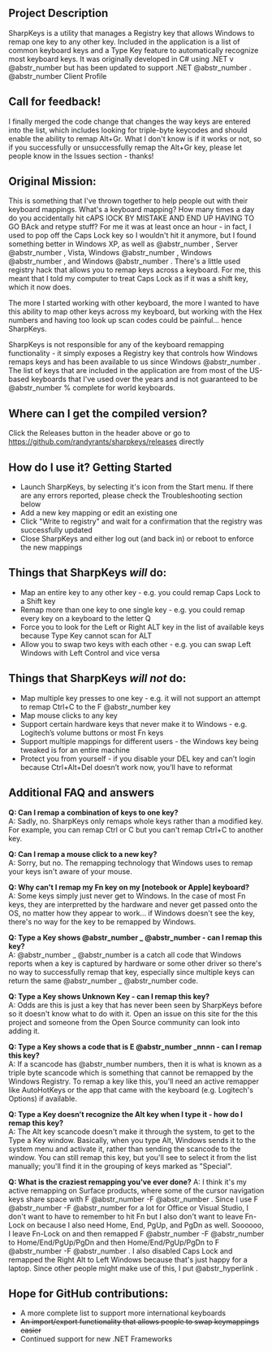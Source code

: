 ## Project Description

SharpKeys is a utility that manages a Registry key that allows Windows to remap one key to any other key. Included in the application is a list of common keyboard keys and a Type Key feature to automatically recognize most keyboard keys. It was originally developed in C# using .NET v @abstr_number but has been updated to support .NET @abstr_number . @abstr_number Client Profile

## Call for feedback!

I finally merged the code change that changes the way keys are entered into the list, which includes looking for triple-byte keycodes and should enable the ability to remap Alt+Gr. What I don't know is if it works or not, so if you successfully or unsuccessfully remap the Alt+Gr key, please let people know in the Issues section - thanks!

## Original Mission:

This is something that I've thrown together to help people out with their keyboard mappings. What's a keyboard mapping? How many times a day do you accidentally hit cAPS lOCK BY MISTAKE AND END UP HAVING TO GO BAck and retype stuff? For me it was at least once an hour - in fact, I used to pop off the Caps Lock key so I wouldn't hit it anymore, but I found something better in Windows XP, as well as @abstr_number , Server @abstr_number , Vista, Windows @abstr_number , Windows @abstr_number , and Windows @abstr_number . There's a little used registry hack that allows you to remap keys across a keyboard. For me, this meant that I told my computer to treat Caps Lock as if it was a shift key, which it now does. 

The more I started working with other keyboard, the more I wanted to have this ability to map other keys across my keyboard, but working with the Hex numbers and having too look up scan codes could be painful... hence SharpKeys. 

SharpKeys is not responsible for any of the keyboard remapping functionality - it simply exposes a Registry key that controls how Windows remaps keys and has been available to us since Windows @abstr_number . The list of keys that are included in the application are from most of the US-based keyboards that I've used over the years and is not guaranteed to be @abstr_number % complete for world keyboards.

## Where can I get the compiled version?

Click the Releases button in the header above or go to https://github.com/randyrants/sharpkeys/releases directly

## How do I use it? Getting Started

  * Launch SharpKeys, by selecting it's icon from the Start menu. If there are any errors reported, please check the Troubleshooting section below 
  * Add a new key mapping or edit an existing one 
  * Click "Write to registry" and wait for a confirmation that the registry was successfully updated 
  * Close SharpKeys and either log out (and back in) or reboot to enforce the new mappings 



## Things that SharpKeys _will_ do:

  * Map an entire key to any other key - e.g. you could remap Caps Lock to a Shift key
  * Remap more than one key to one single key - e.g. you could remap every key on a keyboard to the letter Q
  * Force you to look for the Left or Right ALT key in the list of available keys because Type Key cannot scan for ALT
  * Allow you to swap two keys with each other - e.g. you can swap Left Windows with Left Control and vice versa



## Things that SharpKeys **_will not_** do:

  * Map multiple key presses to one key - e.g. it will not support an attempt to remap Ctrl+C to the F @abstr_number key
  * Map mouse clicks to any key
  * Support certain hardware keys that never make it to Windows - e.g. Logitech’s volume buttons or most Fn keys
  * Support multiple mappings for different users - the Windows key being tweaked is for an entire machine
  * Protect you from yourself - if you disable your DEL key and can’t login because Ctrl+Alt+Del doesn’t work now, you’ll have to reformat



## Additional FAQ and answers

**Q: Can I remap a combination of keys to one key?**   
A: Sadly, no. SharpKeys only remaps whole keys rather than a modified key. For example, you can remap Ctrl or C but you can't remap Ctrl+C to another key.

**Q: Can I remap a mouse click to a new key?**   
A: Sorry, but no. The remapping technology that Windows uses to remap your keys isn't aware of your mouse.

**Q: Why can't I remap my Fn key on my [notebook or Apple] keyboard?**   
A: Some keys simply just never get to Windows. In the case of most Fn keys, they are interpretted by the hardware and never get passed onto the OS, no matter how they appear to work... if Windows doesn't see the key, there's no way for the key to be remapped by Windows.

**Q: Type a Key shows @abstr_number _ @abstr_number - can I remap this key?**   
A: @abstr_number _ @abstr_number is a catch all code that Windows reports when a key is captured by hardware or some other driver so there's no way to successfully remap that key, especially since multiple keys can return the same @abstr_number _ @abstr_number code.

**Q: Type a Key shows Unknown Key - can I remap this key?**   
A: Odds are this is just a key that has never been seen by SharpKeys before so it doesn't know what to do with it. Open an issue on this site for the this project and someone from the Open Source community can look into adding it.

**Q: Type a Key shows a code that is E @abstr_number _nnnn - can I remap this key?**   
A: If a scancode has @abstr_number numbers, then it is what is known as a triple byte scancode which is something that cannot be remapped by the Windows Registry. To remap a key like this, you'll need an active remapper like AutoHotKeys or the app that came with the keyboard (e.g. Logitech's Options) if available.

**Q: Type a Key doesn't recognize the Alt key when I type it - how do I remap this key?**   
A: The Alt key scancode doesn't make it through the system, to get to the Type a Key window. Basically, when you type Alt, Windows sends it to the system menu and activate it, rather than sending the scancode to the window. You can still remap this key, but you'll see to select it from the list manually; you'll find it in the grouping of keys marked as "Special".

**Q: What is the craziest remapping you've ever done?** A: I think it's my active remapping on Surface products, where some of the cursor navigation keys share space with F @abstr_number -F @abstr_number . Since I use F @abstr_number -F @abstr_number for a lot for Office or Visual Studio, I don't want to have to remember to hit Fn but I also don't want to leave Fn-Lock on because I also need Home, End, PgUp, and PgDn as well. Soooooo, I leave Fn-Lock on and then remapped F @abstr_number -F @abstr_number to Home/End/PgUp/PgDn and then Home/End/PgUp/PgDn to F @abstr_number -F @abstr_number . I also disabled Caps Lock and remapped the Right Alt to Left Windows because that's just happy for a laptop. Since other people might make use of this, I put @abstr_hyperlink .

## Hope for GitHub contributions:

  * A more complete list to support more international keyboards
  * ~~An import/export functionality that allows people to swap keymappings easier~~
  * Continued support for new .NET Frameworks


